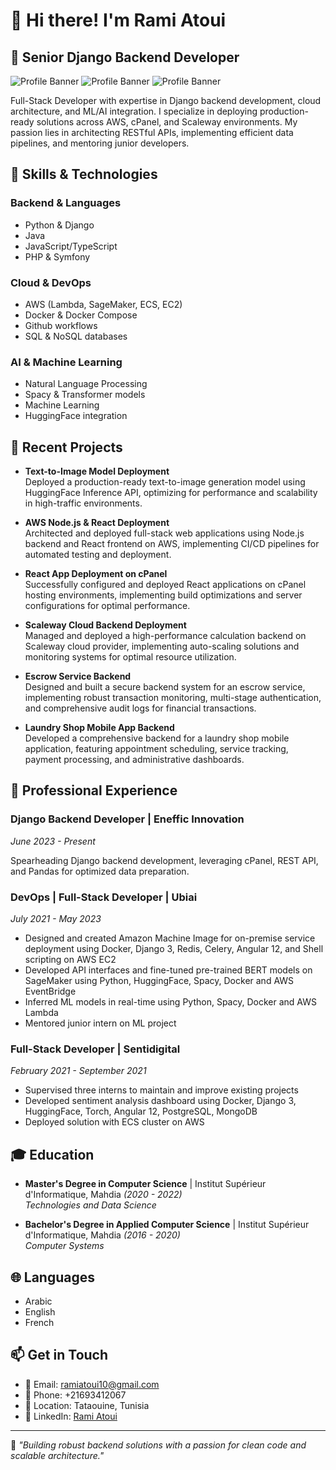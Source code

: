 # 👋 Hi there! I'm Rami Atoui

## 💼 Senior Django Backend Developer

![Profile Banner](https://img.shields.io/badge/Django-Expert-brightgreen)
![Profile Banner](https://img.shields.io/badge/Cloud-AWS-orange)
![Profile Banner](https://img.shields.io/badge/ML-AI-blue)

Full-Stack Developer with expertise in Django backend development, cloud architecture, and ML/AI integration. I specialize in deploying production-ready solutions across AWS, cPanel, and Scaleway environments. My passion lies in architecting RESTful APIs, implementing efficient data pipelines, and mentoring junior developers.

## 🚀 Skills & Technologies

### Backend & Languages
- Python & Django
- Java
- JavaScript/TypeScript
- PHP & Symfony

### Cloud & DevOps
- AWS (Lambda, SageMaker, ECS, EC2)
- Docker & Docker Compose
- Github workflows
- SQL & NoSQL databases

### AI & Machine Learning
- Natural Language Processing
- Spacy & Transformer models
- Machine Learning
- HuggingFace integration

## 📂 Recent Projects

- **Text-to-Image Model Deployment**  
  Deployed a production-ready text-to-image generation model using HuggingFace Inference API, optimizing for performance and scalability in high-traffic environments.

- **AWS Node.js & React Deployment**  
  Architected and deployed full-stack web applications using Node.js backend and React frontend on AWS, implementing CI/CD pipelines for automated testing and deployment.

- **React App Deployment on cPanel**  
  Successfully configured and deployed React applications on cPanel hosting environments, implementing build optimizations and server configurations for optimal performance.

- **Scaleway Cloud Backend Deployment**  
  Managed and deployed a high-performance calculation backend on Scaleway cloud provider, implementing auto-scaling solutions and monitoring systems for optimal resource utilization.

- **Escrow Service Backend**  
  Designed and built a secure backend system for an escrow service, implementing robust transaction monitoring, multi-stage authentication, and comprehensive audit logs for financial transactions.

- **Laundry Shop Mobile App Backend**  
  Developed a comprehensive backend for a laundry shop mobile application, featuring appointment scheduling, service tracking, payment processing, and administrative dashboards.

## 💼 Professional Experience

### Django Backend Developer | Eneffic Innovation
*June 2023 - Present*

Spearheading Django backend development, leveraging cPanel, REST API, and Pandas for optimized data preparation.

### DevOps | Full-Stack Developer | Ubiai
*July 2021 - May 2023*

- Designed and created Amazon Machine Image for on-premise service deployment using Docker, Django 3, Redis, Celery, Angular 12, and Shell scripting on AWS EC2
- Developed API interfaces and fine-tuned pre-trained BERT models on SageMaker using Python, HuggingFace, Spacy, Docker and AWS EventBridge
- Inferred ML models in real-time using Python, Spacy, Docker and AWS Lambda
- Mentored junior intern on ML project

### Full-Stack Developer | Sentidigital
*February 2021 - September 2021*

- Supervised three interns to maintain and improve existing projects
- Developed sentiment analysis dashboard using Docker, Django 3, HuggingFace, Torch, Angular 12, PostgreSQL, MongoDB
- Deployed solution with ECS cluster on AWS

## 🎓 Education

- **Master's Degree in Computer Science** | Institut Supérieur d'Informatique, Mahdia *(2020 - 2022)*  
  *Technologies and Data Science*

- **Bachelor's Degree in Applied Computer Science** | Institut Supérieur d'Informatique, Mahdia *(2016 - 2020)*  
  *Computer Systems*

## 🌐 Languages

- Arabic
- English
- French

## 📫 Get in Touch

- 📧 Email: [ramiatoui10@gmail.com](mailto:ramiatoui10@gmail.com)
- 📱 Phone: +21693412067
- 📍 Location: Tataouine, Tunisia
- 🔗 LinkedIn: [Rami Atoui](https://tn.linkedin.com/in/rami-atoui)

---

💬 *"Building robust backend solutions with a passion for clean code and scalable architecture."*
